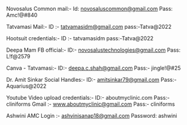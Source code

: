 
Novosalus Common mail:- Id: novosaluscommon@gmail.com Pass: Amc!@#840

Tatvamasi Mail:- ID :- tatvamasidm@gmail.com pass:-Tatva@2022

Hootsuit credentials:- ID :- tatvamasidm pass:-Tatva@2022

Deepa Mam FB official:- ID:- novosalustechnologies@gmail.com  Pass: L!f@2579

Canva - Tatvamasi:- ID:- deepa.c.shah@gmail.com	Pass:- jingle!@#25

Dr. Amit Sinkar Social Handles:- ID:- amitsinkar79@gmail.com Pass:- Aquarius@2022

Youtube Video upload credentials:- ID:- aboutmyclinic.com Pass:- cliniforms
Gmail :- www.aboutmyclinic@gmail.com Pass:- cliniforms

Ashwini AMC Login :- ashvinisanap18@gmail.com Password: ashwini
